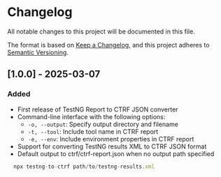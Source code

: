 # Changelog

All notable changes to this project will be documented in this file.

The format is based on [Keep a Changelog](https://keepachangelog.com/en/1.0.0/),
and this project adheres to [Semantic Versioning](https://semver.org/spec/v2.0.0.html).

## [1.0.0] - 2025-03-07

### Added

- First release of TestNG Report to CTRF JSON converter
- Command-line interface with the following options:
  - `-o, --output`: Specify output directory and filename
  - `-t, --tool`: Include tool name in CTRF report
  - `-e, --env`: Include environment properties in CTRF report
- Support for converting TestNG results XML to CTRF JSON format
- Default output to ctrf/ctrf-report.json when no output path specified

```javascript
  npx testng-to-ctrf path/to/testng-results.xml
```
